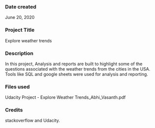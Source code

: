 ### Date created
June 20, 2020

### Project Title
Explore weather trends

### Description
In this project, Analysis and reports are built to highlight some of the questions associated with the weather trends from the cities in the USA. Tools like SQL and google sheets were used for analysis and reporting.

### Files used
Udacity Project - Explore Weather Trends_Abhi_Vasanth.pdf

### Credits
stackoverflow and Udacity.
